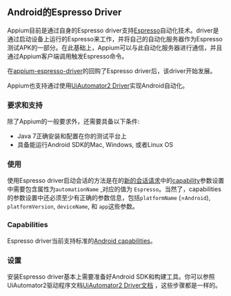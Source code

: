 ## Android的Espresso Driver

Appium目前是通过自身的Espresso driver支持[Espresso](https://developer.android.com/training/testing/espresso/index.html)自动化技术。driver是通过启动设备上运行的Espresso来工作，并将自己的自动化服务器作为Espresso测试APK的一部分。在此基础上，Appium可以与此自动化服务器进行通信，并且通过Appium客户端调用触发Espresso命令。

在[appium-espresso-driver](https://github.com/appium/appium-espresso-driver)的回购了Espresso driver后，该driver开始发展。

Appium也支持通过使用[UiAutomator2 Driver](/docs/en/drivers/android-uiautomator2.md)实现Android自动化。

### 要求和支持

除了Appium的一般要求外，还需要具备以下条件:

* Java 7正确安装和配置在你的测试平台上
* 具备能运行Android SDK的Mac, Windows, 或者Linux OS 

### 使用

使用Espresso driver启动会话的方法是在的[新的会话请求](#TODO)中的[capability](#TODO)参数设置中需要包含属性为`automationName` ,对应的值为 `Espresso`。当然了，capabilities的参数设置中还必须至少有正确的参数信息，包括`platformName` (=`Android`), `platformVersion`, `deviceName`, 和 `app`这些参数。

### Capabilities

Espresso driver当前支持标准的[Android capabilities](/docs/en/writing-running-appium/caps.md#android-only)。

### 设置

安装Espresso driver基本上需要准备好Android SDK和构建工具。你可以参照UiAutomator2驱动程序文档[UiAutomator2 Driver文档](android-uiautomator2.md#basic-setup) ，这些步骤都是一样的。
